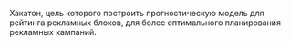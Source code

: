 Хакатон, цель которого построить прогностическую модель для рейтинга рекламных блоков, для более оптимального планирования рекламных кампаний.
